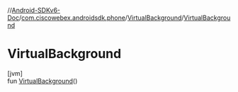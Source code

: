 //[Android-SDKv6-Doc](../../../index.md)/[com.ciscowebex.androidsdk.phone](../index.md)/[VirtualBackground](index.md)/[VirtualBackground](-virtual-background.md)

# VirtualBackground

[jvm]\
fun [VirtualBackground](-virtual-background.md)()
